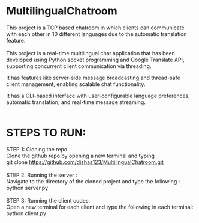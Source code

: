 # MultilingualChatroom <br>
This project is a TCP based chatroom in which clients can communicate with each other in 10 different languages due to the automatic translation feature. <br>
<br>
This project is a real-time multilingual chat application that has been developed using Python socket programming and Google Translate API, supporting concurrent client communication via threading.<br>

It has features like server-side message broadcasting and thread-safe client management, enabling scalable chat functionality.<br>

It has a CLI-based interface with user-configurable language preferences, automatic translation, and real-time message streaming.<br>
<br>
# STEPS TO RUN: <br>
STEP 1: Cloning the repo<br>
Clone the github repo by opening a new terminal and typing <br>
git clone https://github.com/dishas123/MultilingualChatroom.git <br>
<br>
STEP 2: Running the server : <br>
Navigate to the directory of the cloned project and type the following : <br>
python server.py <br>
<br>
STEP 3: Running the client codes: <br>
Open a new terminal for each client and type the following in each terminal: <br>
python client.py
